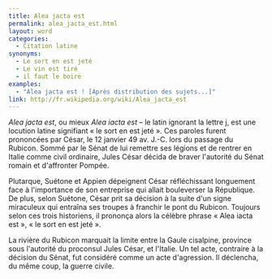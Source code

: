 ```yaml
---
title: Alea jacta est
permalink: alea_jacta_est.html
layout: word
categories:
  - Citation latine
synonyms:
  - Le sort en est jeté
  - Le vin est tiré
  - il faut le boire
examples:
  - "Alea jacta est ! [Après distribution des sujets...]"
link: http://fr.wikipedia.org/wiki/Alea_jacta_est
---
```


*Alea jacta est*, ou mieux *Alea iacta est* – le latin ignorant la lettre j, est une locution latine signifiant « le sort en est jeté ». Ces paroles furent prononcées par César, le 12 janvier 49 av. J.-C. lors du passage du Rubicon.
Sommé par le Sénat de lui remettre ses légions et de rentrer en Italie comme civil ordinaire, Jules César décida de braver l'autorité du Sénat romain et d'affronter Pompée.

Plutarque, Suétone et Appien dépeignent César réfléchissant longuement face à l'importance de son entreprise qui allait bouleverser la République. De plus, selon Suétone, César prit sa décision à la suite d'un signe miraculeux qui entraîna ses troupes à franchir le pont du Rubicon. Toujours selon ces trois historiens, il prononça alors la célèbre phrase « Alea iacta est », « le sort en est jeté ».

La rivière du Rubicon marquait la limite entre la Gaule cisalpine, province sous l'autorité du proconsul Jules César, et l'Italie. Un tel acte, contraire à la décision du Sénat, fut considéré comme un acte d'agression. Il déclencha, du même coup, la guerre civile.

